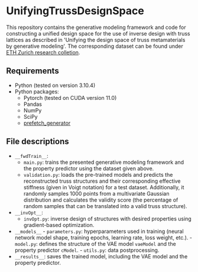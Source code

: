# UnifyingTrussDesignSpace
This repository contains the generative modeling framework and code for constructing a unified design space for the use of inverse design with truss lattices as described in 'Unifying the design space of truss metamaterials by generative modeling'. The corresponding dataset can be found under [ETH Zurich research colletion](https://www.research-collection.ethz.ch/handle/20.500.11850/618078).

## Requirements
- Python (tested on version 3.10.4)
- Python packages:
	- Pytorch (tested on CUDA version 11.0)
	- Pandas
	- NumPy
	- SciPy
	- [prefetch_generator](https://pypi.org/project/prefetch_generator/)

## File descriptions
- `__fwdTrain__`:
	- `main.py`: trains the presented generative modeling framework and the property predictor using the dataset given above.
  - `validation.py`: loads the pre-trained models and predicts the reconstructed truss structures and their corresponding effective stiffness (given in Voigt notation) for a test dataset. Additionally, it randomly samples 1000 points from a multivariate Gaussian distribution and calculates the validity score (the percentage of random samples that can be translated into a valid truss structure).
- `__invOpt__`:
  - `invOpt.py`: inverse design of structures with desired properties using gradient-based optimization.
- `__models__`
		- `parameters.py`: hyperparameters used in training (neural network model shape, training epochs, learning rate, loss weight, etc.).
		- `model.py`: defines the structure of the VAE model `vaeModel` and the property predictor `cModel`.
		- `utils.py`: data postprocessing.
- `__results__`: saves the trained model, including the VAE model and the property predictor.
